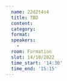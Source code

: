 ```yaml
---
  name: 22d2t4s4
  title: TBD
  content:
  category: 
  format: 
  speakers: 
    - 
  room: Formation
  slot: 14/10/2022
  time_start: '14:30'
  time_end: '15:15'
---
```

